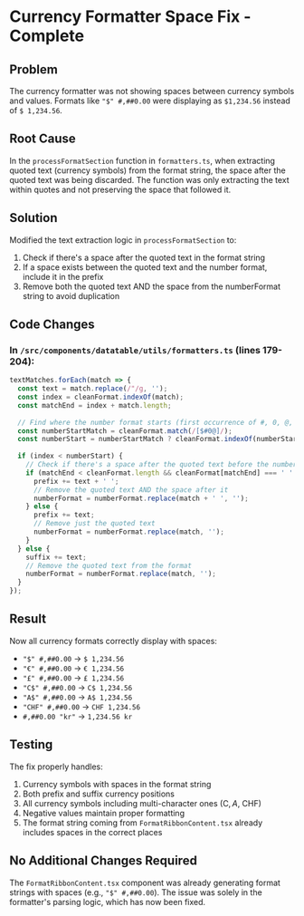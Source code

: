 # Currency Formatter Space Fix - Complete

## Problem
The currency formatter was not showing spaces between currency symbols and values. Formats like `"$" #,##0.00` were displaying as `$1,234.56` instead of `$ 1,234.56`.

## Root Cause
In the `processFormatSection` function in `formatters.ts`, when extracting quoted text (currency symbols) from the format string, the space after the quoted text was being discarded. The function was only extracting the text within quotes and not preserving the space that followed it.

## Solution
Modified the text extraction logic in `processFormatSection` to:
1. Check if there's a space after the quoted text in the format string
2. If a space exists between the quoted text and the number format, include it in the prefix
3. Remove both the quoted text AND the space from the numberFormat string to avoid duplication

## Code Changes

### In `/src/components/datatable/utils/formatters.ts` (lines 179-204):

```typescript
textMatches.forEach(match => {
  const text = match.replace(/"/g, '');
  const index = cleanFormat.indexOf(match);
  const matchEnd = index + match.length;
  
  // Find where the number format starts (first occurrence of #, 0, @, or $)
  const numberStartMatch = cleanFormat.match(/[$#0@]/);
  const numberStart = numberStartMatch ? cleanFormat.indexOf(numberStartMatch[0]) : cleanFormat.length;
  
  if (index < numberStart) {
    // Check if there's a space after the quoted text before the number format
    if (matchEnd < cleanFormat.length && cleanFormat[matchEnd] === ' ' && numberStartMatch) {
      prefix += text + ' ';
      // Remove the quoted text AND the space after it
      numberFormat = numberFormat.replace(match + ' ', '');
    } else {
      prefix += text;
      // Remove just the quoted text
      numberFormat = numberFormat.replace(match, '');
    }
  } else {
    suffix += text;
    // Remove the quoted text from the format
    numberFormat = numberFormat.replace(match, '');
  }
});
```

## Result
Now all currency formats correctly display with spaces:
- `"$" #,##0.00` → `$ 1,234.56`
- `"€" #,##0.00` → `€ 1,234.56`
- `"£" #,##0.00` → `£ 1,234.56`
- `"C$" #,##0.00` → `C$ 1,234.56`
- `"A$" #,##0.00` → `A$ 1,234.56`
- `"CHF" #,##0.00` → `CHF 1,234.56`
- `#,##0.00 "kr"` → `1,234.56 kr`

## Testing
The fix properly handles:
1. Currency symbols with spaces in the format string
2. Both prefix and suffix currency positions
3. All currency symbols including multi-character ones (C$, A$, CHF)
4. Negative values maintain proper formatting
5. The format string coming from `FormatRibbonContent.tsx` already includes spaces in the correct places

## No Additional Changes Required
The `FormatRibbonContent.tsx` component was already generating format strings with spaces (e.g., `"$" #,##0.00`). The issue was solely in the formatter's parsing logic, which has now been fixed.